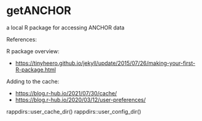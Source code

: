 # getANCHOR
a local R package for accessing ANCHOR data

References:

R package overview:
* https://tinyheero.github.io/jekyll/update/2015/07/26/making-your-first-R-package.html


Adding to the cache:
* https://blog.r-hub.io/2021/07/30/cache/
* https://blog.r-hub.io/2020/03/12/user-preferences/ 

rappdirs::user_cache_dir()
rappdirs::user_config_dir()

